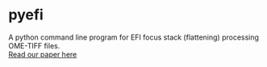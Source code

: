 # pyefi
A python command line program for EFI focus stack (flattening) processing OME-TIFF files.\
[Read our paper here](https://docs.google.com/viewer?url=https://github.com/asoronow/pyefi/raw/main/pyefi_report.pdf)